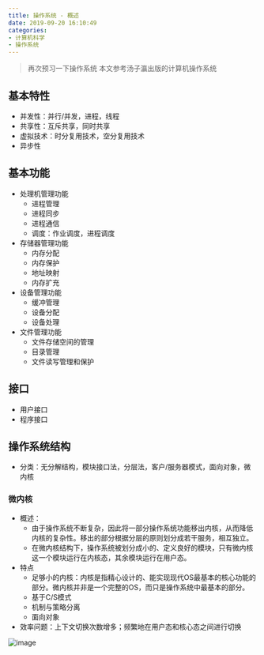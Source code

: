 ```yaml
---
title: 操作系统 - 概述
date: 2019-09-20 16:10:49
categories:
- 计算机科学
- 操作系统
---
```


> 再次预习一下操作系统
> 本文参考汤子瀛出版的计算机操作系统

<!-- more -->

## 基本特性

* 并发性：并行/并发，进程，线程
* 共享性：互斥共享，同时共享
* 虚拟技术：时分复用技术，空分复用技术
* 异步性

## 基本功能

* 处理机管理功能
  * 进程管理
  * 进程同步
  * 进程通信
  * 调度：作业调度，进程调度
* 存储器管理功能
  * 内存分配
  * 内存保护
  * 地址映射
  * 内存扩充
* 设备管理功能
  * 缓冲管理
  * 设备分配
  * 设备处理
* 文件管理功能
  * 文件存储空间的管理
  * 目录管理
  * 文件读写管理和保护

## 接口

* 用户接口
* 程序接口

## 操作系统结构

* 分类：无分解结构，模块接口法，分层法，客户/服务器模式，面向对象，微内核

### 微内核

* 概述：
  * 由于操作系统不断复杂，因此将一部分操作系统功能移出内核，从而降低内核的复杂性。移出的部分根据分层的原则划分成若干服务，相互独立。
  * 在微内核结构下，操作系统被划分成小的、定义良好的模块，只有微内核这一个模块运行在内核态，其余模块运行在用户态。
* 特点
  * 足够小的内核：内核是指精心设计的、能实现现代OS最基本的核心功能的部分。微内核并非是一个完整的OS，而只是操作系统中最基本的部分。
  * 基于C/S模式
  * 机制与策略分离
  * 面向对象
* 效率问题：上下文切换次数增多；频繁地在用户态和核心态之间进行切换

![image](https://user-images.githubusercontent.com/35499042/65313078-5bb35e00-dbc6-11e9-88ad-cc649c01e0cd.png)

